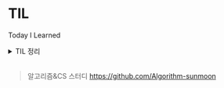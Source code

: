 # TIL
Today I Learned



<details>
<summary>TIL 정리</summary>
<div markdown="1">


- 2024_02_13
    - CodingTest Leve 1  >>  4문제
- 2024_02_14
    - 인강은 비공개 정리
    - 네트워크 기본 (널널한 개발자 인프런 강의)
        - Internet 기반 네트워크 입문
        - L2 수준에서 외울 것들
- 2024_02_15
    - 네트워크 기본 (널널한 개발자)
        - L3 수준에서 외울 것들
    - JAVA 8 (백기선)
        - 함수형 인터페이스와 람다
- 2024_02_16
    - 네트워크 기본 (널널한 개발자)
        - L3 수준에서 외울 것들
    - JAVA 8 (백기선)
        - 함수형 인터페이스와 람다
        - 인터페이스의 변화
    - CodingTest Level 2 >> 1문제
- 2024_02_17
    - JAVA 8 (백기선)
        - Stream
        - Optional
    - CodingTest Level 2 >> 1문제
- 2024_02_18
    - Java 8 (백기선)
        - Date/Time
        - CompletableFuture
        - ( 완강 )
    - CodingTest Level 2 >> 1문제
- 2024_02_19
    - 네트워크 기본 (널널한 개발자)
        - L3 수준에서 외울 것들
        - L4 TCP, UDP
    - CodingTest Level 2 >> 1문제
- 2024_02_20
    - 네트워크 기본 (널널한 개발자)
        - L4 TCP, UDP
        - 웹을 이루는 핵심 기술
    - 알고리즘&CS 스터디
        - 백준 >> 1문제
        - <https://www.acmicpc.net/problem/18258>      
- 2024_02_21
    - 알고리즘&CS 스터디
        - 백준 >> 2문제
        - <https://www.acmicpc.net/problem/11399>
        - <https://www.acmicpc.net/problem/17265>
- 2024_02_22
    - 알고리즘&CS 스터디
        - 백준 >> 2문제
        - <https://www.acmicpc.net/problem/1620>
        - <https://www.acmicpc.net/problem/20002>
- 2024_02_24
    - 알고리즘&CS 스터디
        - 백준 >> 1문제
        - 면접을 위한 CS 전공지식 노트
            - 싱글톤 패턴
            - 팩토리 패턴

</div>
</details>
<br>


> 알고리즘&CS 스터디
<https://github.com/Algorithm-sunmoon>